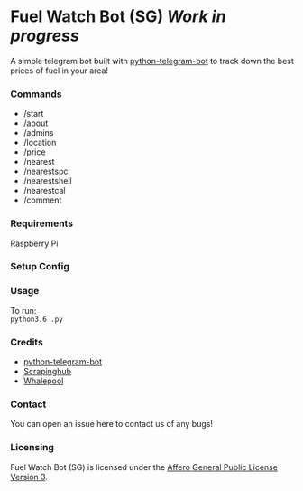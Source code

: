 # Fuel Watch Bot (SG) *Work in progress*

A simple telegram bot built with [python-telegram-bot](https://github.com/python-telegram-bot/python-telegram-bot) to track down the best prices of fuel in your area!

### Commands 

- /start
- /about
- /admins
- /location
- /price
- /nearest
- /nearestspc
- /nearestshell
- /nearestcal
- /comment  

### Requirements
Raspberry Pi 

### Setup Config


### Usage
To run:  
`python3.6 .py`

### Credits
* [python-telegram-bot](https://github.com/python-telegram-bot/python-telegram-bot)
* [Scrapinghub](https://scrapinghub.com/)
* [Whalepool](https://github.com/Whalepool)


### Contact
You can open an issue here to contact us of any bugs!

### Licensing
Fuel Watch Bot (SG) is licensed under the [Affero General Public License Version 3](LICENSE).
